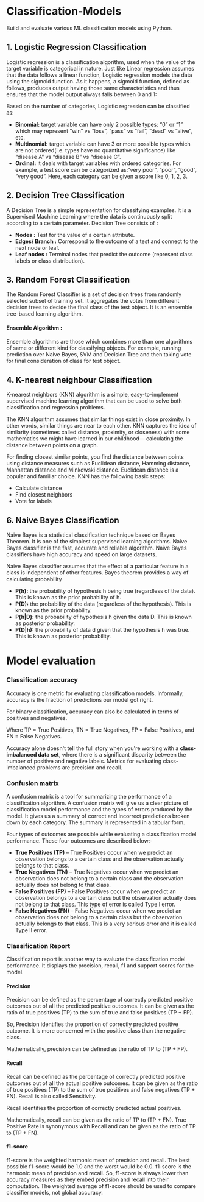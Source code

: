 # Classification-Models
Build and evaluate various ML classification models using Python.

## 1. Logistic Regression Classification

Logistic regression is a classification algorithm, used when the value of the target variable is categorical in nature. Just like Linear regression assumes that the data follows a linear function, Logistic regression models the data using the sigmoid function. As it happens, a sigmoid function, defined as follows, produces output having those same characteristics and thus ensures that the model output always falls between 0 and 1:

Based on the number of categories, Logistic regression can be classified as:

+ **Binomial:** target variable can have only 2 possible types: “0” or “1” which may represent “win” vs “loss”, “pass” vs “fail”, “dead” vs “alive”, etc.
+ **Multinomial:** target variable can have 3 or more possible types which are not ordered(i.e. types have no quantitative significance) like “disease A” vs “disease B” vs “disease C”.
+ **Ordinal:** it deals with target variables with ordered categories. For example, a test score can be categorized as:“very poor”, “poor”, “good”, “very good”. Here, each category can be given a score like 0, 1, 2, 3.

## 2. Decision Tree Classification

A Decision Tree is a simple representation for classifying examples. It is a Supervised Machine Learning where the data is continuously split according to a certain parameter.
Decision Tree consists of :

+ **Nodes :** Test for the value of a certain attribute.
+ **Edges/ Branch :** Correspond to the outcome of a test and connect to the next node or leaf.
+ **Leaf nodes :** Terminal nodes that predict the outcome (represent class labels or class distribution).

## 3. Random Forest Classification

The Random Forest Classifier is a set of decision trees from randomly selected subset of training set. It aggregates the votes from different decision trees to decide the final class of the test object. It is an ensemble tree-based learning algorithm. 

#### Ensemble Algorithm :
Ensemble algorithms are those which combines more than one algorithms of same or different kind for classifying objects. For example, running prediction over Naive Bayes, SVM and Decision Tree and then taking vote for final consideration of class for test object.

## 4. K-nearest neighbour Classification

K-nearest neighbors (KNN) algorithm is a simple, easy-to-implement supervised machine learning algorithm that can be used to solve both classification and regression problems.

The KNN algorithm assumes that similar things exist in close proximity. In other words, similar things are near to each other. KNN captures the idea of similarity (sometimes called distance, proximity, or closeness) with some mathematics we might have learned in our childhood— calculating the distance between points on a graph.

For finding closest similar points, you find the distance between points using distance measures such as Euclidean distance, Hamming distance, Manhattan distance and Minkowski distance. Euclidean distance is a popular and familiar choice. KNN has the following basic steps:

+ Calculate distance
+ Find closest neighbors
+ Vote for labels

## 6. Naive Bayes Classification

Naive Bayes is a statistical classification technique based on Bayes Theorem. It is one of the simplest supervised learning algorithms. Naive Bayes classifier is the fast, accurate and reliable algorithm. Naive Bayes classifiers have high accuracy and speed on large datasets.

Naive Bayes classifier assumes that the effect of a particular feature in a class is independent of other features. Bayes theorem provides a way of calculating probability

+ **P(h):** the probability of hypothesis h being true (regardless of the data). This is known as the prior probability of h.
+ **P(D):** the probability of the data (regardless of the hypothesis). This is known as the prior probability.
+ **P(h|D):** the probability of hypothesis h given the data D. This is known as posterior probability.
+ **P(D|h):** the probability of data d given that the hypothesis h was true. This is known as posterior probability.

# Model evaluation

### Classification accuracy

Accuracy is one metric for evaluating classification models. Informally, accuracy is the fraction of predictions our model got right.

For binary classification, accuracy can also be calculated in terms of positives and negatives.

Where TP = True Positives, TN = True Negatives, FP = False Positives, and FN = False Negatives.

Accuracy alone doesn't tell the full story when you're working with a **class-imbalanced data set**, where there is a significant disparity between the number of positive and negative labels. Metrics for evaluating class-imbalanced problems are precision and recall.

### Confusion matrix

A confusion matrix is a tool for summarizing the performance of a classification algorithm. A confusion matrix will give us a clear picture of classification model performance and the types of errors produced by the model. It gives us a summary of correct and incorrect predictions broken down by each category. The summary is represented in a tabular form.

Four types of outcomes are possible while evaluating a classification model performance. These four outcomes are described below:-

+ **True Positives (TP)** – True Positives occur when we predict an observation belongs to a certain class and the observation actually belongs to that class.
+ **True Negatives (TN)** – True Negatives occur when we predict an observation does not belong to a certain class and the observation actually does not belong to that class.
+ **False Positives (FP)** – False Positives occur when we predict an observation belongs to a certain class but the observation actually does not belong to that class. This type of error is called Type I error.
+ **False Negatives (FN)** – False Negatives occur when we predict an observation does not belong to a certain class but the observation actually belongs to that class. This is a very serious error and it is called Type II error.

### Classification Report
Classification report is another way to evaluate the classification model performance. It displays the precision, recall, f1 and support scores for the model. 

#### Precision
Precision can be defined as the percentage of correctly predicted positive outcomes out of all the predicted positive outcomes. It can be given as the ratio of true positives (TP) to the sum of true and false positives (TP + FP).

So, Precision identifies the proportion of correctly predicted positive outcome. It is more concerned with the positive class than the negative class.

Mathematically, precision can be defined as the ratio of TP to (TP + FP).

#### Recall
Recall can be defined as the percentage of correctly predicted positive outcomes out of all the actual positive outcomes. It can be given as the ratio of true positives (TP) to the sum of true positives and false negatives (TP + FN). Recall is also called Sensitivity.

Recall identifies the proportion of correctly predicted actual positives.

Mathematically, recall can be given as the ratio of TP to (TP + FN). True Positive Rate is synonymous with Recall and can be given as the ratio of TP to (TP + FN).

#### f1-score
f1-score is the weighted harmonic mean of precision and recall. The best possible f1-score would be 1.0 and the worst would be 0.0. f1-score is the harmonic mean of precision and recall. So, f1-score is always lower than accuracy measures as they embed precision and recall into their computation. The weighted average of f1-score should be used to compare classifier models, not global accuracy.
